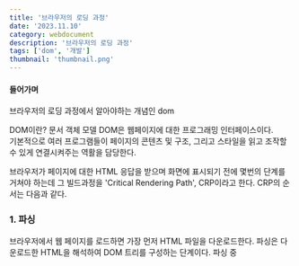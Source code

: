 ```yaml
---
title: '브라우저의 로딩 과정'
date: '2023.11.10'
category: webdocument
description: '브라우저의 로딩 과정'
tags: ['dom', '개발']
thumbnail: 'thumbnail.png'
---
```


#### 들어가며
브라우저의 로딩 과정에서 알아야하는 개념인 dom

DOM이란?  문서 객체 모델 DOM은 웹페이지에 대한 프로그래밍 인터페이스이다.  
기본적으로 여러 프로그램들이 페이지의 콘텐츠 및 구조, 그리고 스타일을 읽고 조작할 수 있게 연결시켜주는 역활을 담당한다.

브라우저가 페이지에 대한 HTML 응답을 받으며 화면에 표시되기 전에 몇번의 단계를 거쳐야 하는데 그 빌드과정을 'Critical Rendering Path', CRP이라고 한다. CRP의 순서는 다음과 같다.


### 1. 파싱
브라우저에서 웹 페이지를 로드하면 가장 먼저 HTML 파일을 다운로드한다. 파싱은 다운로드한 HTML을 해석하여 DOM 트리를 구성하는 단계이다. 파싱 중  <script />, <link />, <img />를 발견하면 각 리소스를 요청하고 다운로드한다. HTML 또는 리소스에 CSS가 포함된 경우에는 CSSOM 트리 구성 작업도 함께 진행한다. DOM 트리 및 CSSOM 트리가 구성되는 방법은 다음과 같다.



#### DOM 트리 구성
다운로드한 HTML을 해석해 DOM을 생성한 후, 각 DOM 객체를 트리 데이터 구조로 연결해 부모-자식 관계를 갖도록 만든다.
파싱이 일어나면 HTML을 해석해 DOM을 생성한 후, 각 DOM 객체를 트리 데이터 구조로 연결해 부모-자식 관계를 갖도록 만든다.  
각 태그가 DOM 트리의 노드로 생성되고 자식 노드를 참조한다.
![](/images/posts/crp/dom-tree.png)

#### CSSOM 트리 구성
style.css처럼 외부 스타일시트 파일이나 내부 스타일시트가 포함되어 있을 경우, CSS를 해석해 CSSOM 트리를 구성한다.
![](/images/posts/crp/cssom-tree.png)




### 2. 스타일

파싱 단계에서 생성된 DOM, CSSOM 트리를 가지고 스타일을 매칭시켜주는 과정을 거쳐 렌더 트리를 구성한다. 아래 이미지 처럼 DOM 트리와 CSSOM 트리를 조합해 렌더 트리가 구성되는 과정을 보여준다.
![](/images/posts/crp/render-tree.avif)


### 3. 레이아웃
레이아웃 단계에서는 렌더 트리를 기반으로 각 요소의 크기와 위치를 계산하여 레이아웃을 구성한다.
노드의 정확한 크기와 위치를 파악하기 위해 루트부터 노드를 순회하면서 계산하고, 레이아웃 결과로 각 노드의 정확한 위치와 크기를 픽셀값으로 렌더트리에 반영한다. 
> 만약 CSS에서 크기 값을 %로 지정하였다면, 레이아웃 단계를 거친 후 % 값은 계산되고 측정 가능한 픽셀 단위로 변환된다.



### 4. 페인트

레이아웃 단계에서 렌더 트리의 각 노드를 화면상의 실제 픽셀로 변환한다.
포토샵의 레이어처럼 생성되어 개별 레이어로 관리된다. 따라서 다른 레이어에 다시 칠할 필요 없이 한 레이어만 변경하는 것이 가능하다. 이 과정을 페인트라고 한다.  
> 단, 각각의 엘리먼트가 모두 레이어가 되는 것은 아니다.

![](/images/posts/crp/paint.png)



### 5. 합성 & 렌더
페인트 단계에서 생성된 레이어를 합성하여 스크린을 업데이트한다. 합성과 렌더 단계가 끝나면 화면에서 웹 페이지를 볼 수 있다.

다양한 페인트 레이어를 가져와 컴포지터 전용 속성을 적용하고 이를 하나의 이미지로 변환한다. 이는 기본적으로 레이어를 쌓아서 사진을 찍는 것과 같다. 합성과 렌더 단계가 끝나면 화면에서 이 이미지가 화면에 렌더링된다.
![](/images/posts/crp/composite.png)

#### 리플로우, 리페인트
 브라우저 로딩 과정 중 스타일 이후의 과정(스타일 -> 레이아웃 -> 페인트 -> 합성)을 렌더링이라고 하는데, 
 이 렌더링 과정은 상황에 따라 반복하여 발생할 수 있다. 스타일 단계에서 구성되는 렌더 트리는 자바스크립트에 의해 DOM 트리, CSSOM 트리가 변경될 때 다시 재구성된다. DOM이 추가/삭제되거나 요소에 기하적인 영향(높이, 넓이, 위치)을 주는 CSS 속성값을 변경하는 경우, 렌더 트리가 다시 재구성된다. 즉, 레이아웃부터 이후 과정을 다시 수행하며 이것을 리플로우라고 한다(또는 레이아웃).

```js
// Reflow를 발생시키는 속성
position / width / height / margin / padding / display / top / left / right / bottom /  border / border-width / text-shadow ...
```

레이아웃은 요소에 기하적인 영향을 주는 CSS 속성값을 변경할 때 발생한다고 하였는데, 반대로 영향을 주지 않는 CSS 속성값을 변경하면 레이아웃 과정을 건너뛴다. 페인트부터 수행하며 이를 리페인트라고 한다.

```js
// Repaint를 발생시키는 속성
color / border-style / background / outline / box-shadow ...
```

----
#### reference
- [성능 최적화](https://ui.toast.com/fe-guide/ko_PERFORMANCE)
